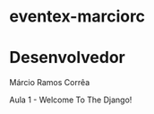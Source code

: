 eventex-marciorc
================
<h1>Desenvolvedor</h1>
Márcio Ramos Corrêa

Aula 1 - Welcome To The Django!
